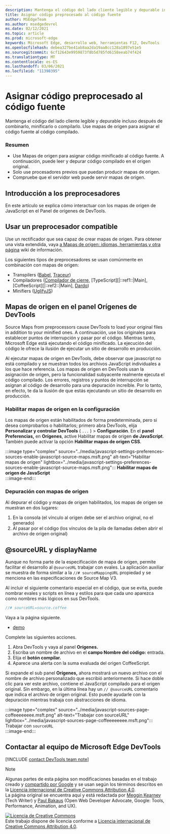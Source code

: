```yaml
---
description: Mantenga el código del lado cliente legible y depurable incluso después de combinarlo, minificarlo o compilarlo.
title: Asignar código preprocesado al código fuente
author: MSEdgeTeam
ms.author: msedgedevrel
ms.date: 02/12/2021
ms.topic: article
ms.prod: microsoft-edge
keywords: Microsoft Edge, desarrollo web, herramientas F12, DevTools
ms.openlocfilehash: debea327be41ab8aa2da19aa8cc128a1897e51e5
ms.sourcegitcommit: 6cf12643e9959873f8b5d785fd6158eeab74f424
ms.translationtype: MT
ms.contentlocale: es-ES
ms.lasthandoff: 03/06/2021
ms.locfileid: "11398395"
---
```

<!-- Copyright Meggin Kearney and Paul Bakaus

   Licensed under the Apache License, Version 2.0 (the "License");
   you may not use this file except in compliance with the License.
   You may obtain a copy of the License at

       https://www.apache.org/licenses/LICENSE-2.0

   Unless required by applicable law or agreed to in writing, software
   distributed under the License is distributed on an "AS IS" BASIS,
   WITHOUT WARRANTIES OR CONDITIONS OF ANY KIND, either express or implied.
   See the License for the specific language governing permissions and
   limitations under the License.  -->  

# <a name="map-preprocessed-code-to-source-code"></a>Asignar código preprocesado al código fuente  

Mantenga el código del lado cliente legible y depurable incluso después de combinarlo, minificarlo o compilarlo.  Use mapas de origen para asignar el código fuente al código compilado.  

### <a name="summary"></a>Resumen  

*   Use Mapas de origen para asignar código minificado al código fuente.  A continuación, puede leer y depurar código compilado en el origen original.  
*   Solo use procesadores previos que puedan producir mapas de origen.  
*   Compruebe que el servidor web puede servir mapas de origen.  
    
<!--todo: add link to preprocessors capable of producing Source Maps when section is available -->  
<!--[]: /web/tools/setup/setup-preprocessors?#supported_preprocessors ""  -->  

## <a name="get-started-with-preprocessors"></a>Introducción a los preprocesadores  

En este artículo se explica cómo interactuar con los mapas de origen de JavaScript en el Panel de orígenes de DevTools.  <!--For a first overview of what preprocessors are, how each may help, and how Source Maps work; navigate to Set Up CSS & JS Preprocessors.  -->  

<!--todo: add link to Set Up CSS & JS Preprocessors when section is available -->  
<!--[]: /web/tools/setup/setup-preprocessors#debugging-and-editing-preprocessed-content ""  -->  

## <a name="use-a-supported-preprocessor"></a>Usar un preprocesador compatible  

Use un rectificador que sea capaz de crear mapas de origen.  <!--For the most popular options, navigate to preprocessor support section.  -->  Para obtener una vista extendida, vaya [a Mapas de origen: idiomas, herramientas y otra página][GitHubWikiSourceMapsLanguagesTools] wiki de información.  

<!--todo: add link to display the preprocessor support section when section is available -->  
<!--[]: /web/tools/setup/setup-preprocessors?#supported_preprocessors ""  -->  

Los siguientes tipos de preprocesadores se usan comúnmente en combinación con mapas de origen:  

*   Transpilers \([Babel][BabelJS], [Traceur][GitHubWikiGoogleTraceurCompiler]\)  
*   Compiladores \([Compilador de cierre][GitHubGoogleClosureCompiler], [TypeScript][|::ref1::|Main], [CoffeeScript][|::ref2::|Main], [Dardo][DartMain]\)  
*   Minifiers \([UglifyJS][GitHubMishooUglifyJS]\)  
    
## <a name="source-maps-in-devtools-sources-panel"></a>Mapas de origen en el panel Orígenes de DevTools  

Source Maps from preprocessors cause DevTools to load your original files in addition to your minified ones.  A continuación, use los originales para establecer puntos de interrupción y pasar por el código.  Mientras tanto, Microsoft Edge está ejecutando el código minificado.  La ejecución del código le ofrece la ilusión de ejecutar un sitio de desarrollo en producción.  

Al ejecutar mapas de origen en DevTools, debe observar que javascript no está compilado y se muestran todos los archivos JavaScript individuales a los que hace referencia.  Los mapas de origen en DevTools usan la asignación de origen, pero la funcionalidad subyacente realmente ejecuta el código compilado.  Los errores, registros y puntos de interrupción se asignan al código de desarrollo para una depuración increíble.  Por lo tanto, en efecto, te da la ilusión de que estás ejecutando un sitio de desarrollo en producción.  

### <a name="enable-source-maps-in-settings"></a>Habilitar mapas de origen en la configuración  

Los mapas de origen están habilitados de forma predeterminada<!-- \(as of Microsoft Edge 39\)-->, pero si desea comprobarlos o habilitarlos; primero abra DevTools, elija **Personalizar y controlar DevTools** \( `...` \) > **Configuración**.  En el **panel Preferencias,** en **Orígenes**, active Habilitar mapas de origen **de JavaScript**.  También puede activar la opción **Habilitar mapas de origen CSS**.  

:::image type="complex" source="../media/javascript-settings-preferences-sources-enable-javascript-source-maps.msft.png" alt-text="Habilitar mapas de origen" lightbox="../media/javascript-settings-preferences-sources-enable-javascript-source-maps.msft.png":::
   **Habilitar mapas de origen de JavaScript**  
:::image-end:::  

### <a name="debugging-with-source-maps"></a>Depuración con mapas de origen  

Al depurar el código y mapas de origen habilitados, los mapas de origen se muestran en dos lugares:  

1.  En la consola \(el vínculo al origen debe ser el archivo original, no el generado\)  
1.  Al pasar por el código \(los vínculos de la pila de llamadas deben abrir el archivo de origen original\)  
    
<!--todo: add link to debugging your code when section is available -->  
<!--[DebugBreakpointsStepCode]: ../debug/breakpoints/step-code.md ""  -->  

## <a name="sourceurl-and-displayname"></a>@sourceURL y displayName  

Aunque no forma parte de la especificación de mapa de origen, permite facilitar el desarrollo al `@sourceURL` trabajar con evales.  La aplicación auxiliar se muestra de forma similar a la `//# sourceMappingURL` propiedad y se menciona en las especificaciones de Source Map V3.  

Al incluir el siguiente comentario especial en el código, que se evita, puede nombrar evales y scripts en línea y estilos para que cada uno aparezca como nombres más lógicos en sus DevTools.  

```javascript
//# sourceURL=source.coffee
```  

Vaya a la página siguiente.  

*   [demo][CssNinjaDemoSourceMapping]

Complete las siguientes acciones.  

1.  Abra DevTools y vaya al panel **Orígenes.**  
1.  Escriba un nombre de archivo en el **campo Nombre del código:** entrada.  
1.  Elija el **botón compilar.**  
1.  Aparece una alerta con la suma evaluada del origen CoffeeScript.  
    
Si expande el sub panel **Orígenes,** ahora mostrará un nuevo archivo con el nombre de archivo personalizado que escribió anteriormente.  Si hace doble clic para ver este archivo, contiene el JavaScript compilado para el origen original.  Sin embargo, en la última línea hay un `// @sourceURL` comentario que indica el archivo de origen original.  Esto puede ayudarle con la depuración mientras trabaja con abstracciones de idioma.  

:::image type="complex" source="../media/javascript-sources-page-coffeeeeeeee.msft.png" alt-text="Trabajar con sourceURL" lightbox="../media/javascript-sources-page-coffeeeeeeee.msft.png":::
   Trabajar con `sourceURL`  
:::image-end:::  

## <a name="getting-in-touch-with-the-microsoft-edge-devtools-team"></a>Contactar al equipo de Microsoft Edge DevTools

[!INCLUDE [contact DevTools team note](../includes/contact-devtools-team-note.md)]  

<!-- links -->  

[BabelJS]: https://babeljs.io "Babel es un compilador de JavaScript"  

[CoffeeScriptMain]: https://coffeescript.org "CoffeeScript"  

[CssNinjaDemoSourceMapping]: https://www.thecssninja.com/demo/source_mapping/compile.html "Un ejemplo sencillo de nomenclatura eval //# sourceURL"  

[DartMain]: https://www.dartlang.org "Lenguaje de programación de Dardo"  

[GitHubGoogleClosureCompiler]: https://github.com/google/closure-compiler "google/closure-compiler | GitHub"  

[GitHubMishooUglifyJS]: https://github.com/mishoo/UglifyJS "mishoo/UglifyJS | GitHub"  

[GitHubWikiSourceMapsLanguagesTools]: https://github.com/ryanseddon/source-map/wiki/Source-maps:-languages,-tools-and-other-info "Mapas de origen: idiomas, herramientas y otra información | Wiki de GitHub"  

[GitHubWikiGoogleTraceurCompiler]: https://github.com/google/traceur-compiler/wiki/Getting-Started "Introducción: google/traceur-compiler | Wiki de GitHub"  

[TypeScriptMain]: https://www.typescriptlang.org "TypeScript"  

> [!NOTE]
> Algunas partes de esta página son modificaciones basadas en el trabajo creado y [compartido por Google][GoogleSitePolicies] y se usan según los términos descritos en la [Licencia internacional de Creative Commons Attribution 4.0][CCA4IL].  
> La página original [](https://developers.google.com/web/tools/chrome-devtools/javascript/source-maps) se encuentra aquí y está redactada por [Meggin Kearney][MegginKearney] \(Tech Writer\) y [Paul Bakaus][PaulBakaus] \(Open Web Developer Advocate, Google: Tools, Performance, Animation, and UX\).  

[![Licencia de Creative Commons][CCby4Image]][CCA4IL]  
Este trabajo dispone de licencia conforme a [Licencia internacional de Creative Commons Attribution 4.0][CCA4IL].  

[CCA4IL]: https://creativecommons.org/licenses/by/4.0  
[CCby4Image]: https://i.creativecommons.org/l/by/4.0/88x31.png  
[GoogleSitePolicies]: https://developers.google.com/terms/site-policies  
[KayceBasques]: https://developers.google.com/web/resources/contributors/kaycebasques  
[MegginKearney]: https://developers.google.com/web/resources/contributors/megginkearney  
[PaulBakaus]: https://developers.google.com/web/resources/contributors/pbakaus  
